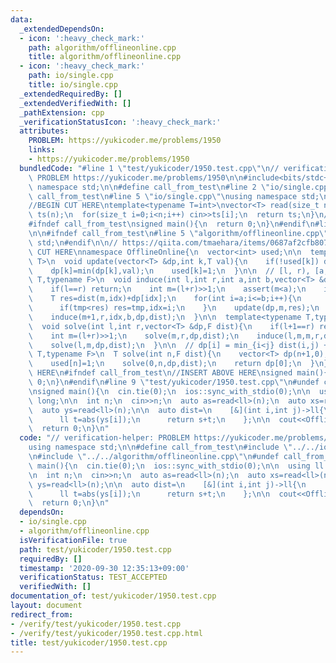 ```yaml
---
data:
  _extendedDependsOn:
  - icon: ':heavy_check_mark:'
    path: algorithm/offlineonline.cpp
    title: algorithm/offlineonline.cpp
  - icon: ':heavy_check_mark:'
    path: io/single.cpp
    title: io/single.cpp
  _extendedRequiredBy: []
  _extendedVerifiedWith: []
  _pathExtension: cpp
  _verificationStatusIcon: ':heavy_check_mark:'
  attributes:
    PROBLEM: https://yukicoder.me/problems/1950
    links:
    - https://yukicoder.me/problems/1950
  bundledCode: "#line 1 \"test/yukicoder/1950.test.cpp\"\n// verification-helper:\
    \ PROBLEM https://yukicoder.me/problems/1950\n\n#include<bits/stdc++.h>\nusing\
    \ namespace std;\n\n#define call_from_test\n#line 2 \"io/single.cpp\"\n\n#ifndef\
    \ call_from_test\n#line 5 \"io/single.cpp\"\nusing namespace std;\n#endif\n\n\
    //BEGIN CUT HERE\ntemplate<typename T=int>\nvector<T> read(size_t n){\n  vector<T>\
    \ ts(n);\n  for(size_t i=0;i<n;i++) cin>>ts[i];\n  return ts;\n}\n//END CUT HERE\n\
    #ifndef call_from_test\nsigned main(){\n  return 0;\n}\n#endif\n#line 2 \"algorithm/offlineonline.cpp\"\
    \n\n#ifndef call_from_test\n#line 5 \"algorithm/offlineonline.cpp\"\nusing namespace\
    \ std;\n#endif\n\n// https://qiita.com/tmaehara/items/0687af2cfb807cde7860\n//BEGIN\
    \ CUT HERE\nnamespace OfflineOnline{\n  vector<int> used;\n\n  template<typename\
    \ T>\n  void update(vector<T> &dp,int k,T val){\n    if(!used[k]) dp[k]=val;\n\
    \    dp[k]=min(dp[k],val);\n    used[k]=1;\n  }\n\n  // [l, r), [a, b]\n  template<typename\
    \ T,typename F>\n  void induce(int l,int r,int a,int b,vector<T> &dp,F dist){\n\
    \    if(l==r) return;\n    int m=(l+r)>>1;\n    assert(m<a);\n    int idx=a;\n\
    \    T res=dist(m,idx)+dp[idx];\n    for(int i=a;i<=b;i++){\n      T tmp=dist(m,i)+dp[i];\n\
    \      if(tmp<res) res=tmp,idx=i;\n    }\n    update(dp,m,res);\n    induce(l,m+0,a,idx,dp,dist);\n\
    \    induce(m+1,r,idx,b,dp,dist);\n  }\n\n  template<typename T,typename F>\n\
    \  void solve(int l,int r,vector<T> &dp,F dist){\n    if(l+1==r) return update(dp,l,dist(l,r)+dp[r]);\n\
    \    int m=(l+r)>>1;\n    solve(m,r,dp,dist);\n    induce(l,m,m,r,dp,dist);\n\
    \    solve(l,m,dp,dist);\n  }\n\n  // dp[i] = min_{i<j} dist(i,j) + dp[j]\n  template<typename\
    \ T,typename F>\n  T solve(int n,F dist){\n    vector<T> dp(n+1,0);\n    used.assign(n+1,0);\n\
    \    used[n]=1;\n    solve(0,n,dp,dist);\n    return dp[0];\n  }\n};\n//END CUT\
    \ HERE\n#ifndef call_from_test\n//INSERT ABOVE HERE\nsigned main(){\n  return\
    \ 0;\n}\n#endif\n#line 9 \"test/yukicoder/1950.test.cpp\"\n#undef call_from_test\n\
    \nsigned main(){\n  cin.tie(0);\n  ios::sync_with_stdio(0);\n\n  using ll = long\
    \ long;\n\n  int n;\n  cin>>n;\n  auto as=read<ll>(n);\n  auto xs=read<ll>(n);\n\
    \  auto ys=read<ll>(n);\n\n  auto dist=\n    [&](int i,int j)->ll{\n      ll s=abs(xs[i]-as[j-1]);\n\
    \      ll t=abs(ys[i]);\n      return s+t;\n    };\n\n  cout<<OfflineOnline::solve<ll>(n,dist)<<endl;\n\
    \  return 0;\n}\n"
  code: "// verification-helper: PROBLEM https://yukicoder.me/problems/1950\n\n#include<bits/stdc++.h>\n\
    using namespace std;\n\n#define call_from_test\n#include \"../../io/single.cpp\"\
    \n#include \"../../algorithm/offlineonline.cpp\"\n#undef call_from_test\n\nsigned\
    \ main(){\n  cin.tie(0);\n  ios::sync_with_stdio(0);\n\n  using ll = long long;\n\
    \n  int n;\n  cin>>n;\n  auto as=read<ll>(n);\n  auto xs=read<ll>(n);\n  auto\
    \ ys=read<ll>(n);\n\n  auto dist=\n    [&](int i,int j)->ll{\n      ll s=abs(xs[i]-as[j-1]);\n\
    \      ll t=abs(ys[i]);\n      return s+t;\n    };\n\n  cout<<OfflineOnline::solve<ll>(n,dist)<<endl;\n\
    \  return 0;\n}\n"
  dependsOn:
  - io/single.cpp
  - algorithm/offlineonline.cpp
  isVerificationFile: true
  path: test/yukicoder/1950.test.cpp
  requiredBy: []
  timestamp: '2020-09-30 12:35:13+09:00'
  verificationStatus: TEST_ACCEPTED
  verifiedWith: []
documentation_of: test/yukicoder/1950.test.cpp
layout: document
redirect_from:
- /verify/test/yukicoder/1950.test.cpp
- /verify/test/yukicoder/1950.test.cpp.html
title: test/yukicoder/1950.test.cpp
---
```

